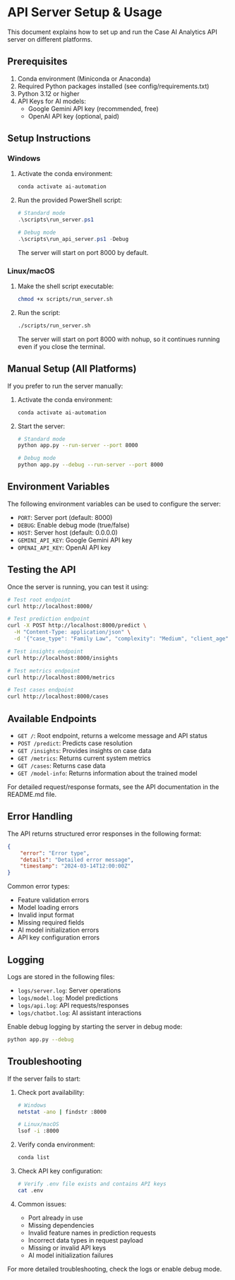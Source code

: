 # API Server Setup & Usage

This document explains how to set up and run the Case AI Analytics API server on different platforms.

## Prerequisites

1. Conda environment (Miniconda or Anaconda)
2. Required Python packages installed (see config/requirements.txt)
3. Python 3.12 or higher
4. API Keys for AI models:
   - Google Gemini API key (recommended, free)
   - OpenAI API key (optional, paid)

## Setup Instructions

### Windows

1. Activate the conda environment:
   ```powershell
   conda activate ai-automation
   ```

2. Run the provided PowerShell script:
   ```powershell
   # Standard mode
   .\scripts\run_server.ps1

   # Debug mode
   .\scripts\run_api_server.ps1 -Debug
   ```

   The server will start on port 8000 by default.

### Linux/macOS

1. Make the shell script executable:
   ```bash
   chmod +x scripts/run_server.sh
   ```

2. Run the script:
   ```bash
   ./scripts/run_server.sh
   ```

   The server will start on port 8000 with nohup, so it continues running even if you close the terminal.

## Manual Setup (All Platforms)

If you prefer to run the server manually:

1. Activate the conda environment:
   ```bash
   conda activate ai-automation
   ```

2. Start the server:
   ```bash
   # Standard mode
   python app.py --run-server --port 8000

   # Debug mode
   python app.py --debug --run-server --port 8000
   ```

## Environment Variables

The following environment variables can be used to configure the server:

- `PORT`: Server port (default: 8000)
- `DEBUG`: Enable debug mode (true/false)
- `HOST`: Server host (default: 0.0.0.0)
- `GEMINI_API_KEY`: Google Gemini API key
- `OPENAI_API_KEY`: OpenAI API key

## Testing the API

Once the server is running, you can test it using:

```bash
# Test root endpoint
curl http://localhost:8000/

# Test prediction endpoint
curl -X POST http://localhost:8000/predict \
  -H "Content-Type: application/json" \
  -d '{"case_type": "Family Law", "complexity": "Medium", "client_age": 35, "client_income_level": "Medium", "days_open": 30, "escalated": false}'

# Test insights endpoint
curl http://localhost:8000/insights

# Test metrics endpoint
curl http://localhost:8000/metrics

# Test cases endpoint
curl http://localhost:8000/cases
```

## Available Endpoints

- `GET /`: Root endpoint, returns a welcome message and API status
- `POST /predict`: Predicts case resolution
- `GET /insights`: Provides insights on case data
- `GET /metrics`: Returns current system metrics
- `GET /cases`: Returns case data
- `GET /model-info`: Returns information about the trained model

For detailed request/response formats, see the API documentation in the README.md file.

## Error Handling

The API returns structured error responses in the following format:

```json
{
    "error": "Error type",
    "details": "Detailed error message",
    "timestamp": "2024-03-14T12:00:00Z"
}
```

Common error types:
- Feature validation errors
- Model loading errors
- Invalid input format
- Missing required fields
- AI model initialization errors
- API key configuration errors

## Logging

Logs are stored in the following files:
- `logs/server.log`: Server operations
- `logs/model.log`: Model predictions
- `logs/api.log`: API requests/responses
- `logs/chatbot.log`: AI assistant interactions

Enable debug logging by starting the server in debug mode:
```bash
python app.py --debug
```

## Troubleshooting

If the server fails to start:

1. Check port availability:
   ```bash
   # Windows
   netstat -ano | findstr :8000
   
   # Linux/macOS
   lsof -i :8000
   ```

2. Verify conda environment:
   ```bash
   conda list
   ```

3. Check API key configuration:
   ```bash
   # Verify .env file exists and contains API keys
   cat .env
   ```

4. Common issues:
   - Port already in use
   - Missing dependencies
   - Invalid feature names in prediction requests
   - Incorrect data types in request payload
   - Missing or invalid API keys
   - AI model initialization failures

For more detailed troubleshooting, check the logs or enable debug mode. 